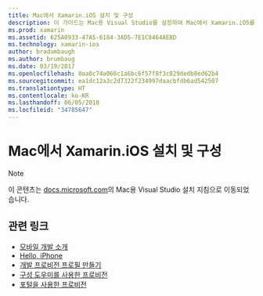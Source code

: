 ```yaml
---
title: Mac에서 Xamarin.iOS 설치 및 구성
description: 이 가이드는 Mac용 Visual Studio를 설정하여 Mac에서 Xamarin.iOS를 설치 및 구성하는 방법을 설명하는 지침으로 연결합니다.
ms.prod: xamarin
ms.assetid: 625A0933-47A5-6184-3AD5-7E1C8464AEBD
ms.technology: xamarin-ios
author: bradumbaugh
ms.author: brumbaug
ms.date: 03/19/2017
ms.openlocfilehash: 8aa0c74a066c1a6bc6f57f8f3c829dedb8ed62b4
ms.sourcegitcommit: ea1dc12a3c2d7322f234997daacbfdb6ad542507
ms.translationtype: HT
ms.contentlocale: ko-KR
ms.lasthandoff: 06/05/2018
ms.locfileid: "34785647"
---
```

# <a name="installing-and-configuring-xamarinios-on-a-mac"></a>Mac에서 Xamarin.iOS 설치 및 구성

> [!NOTE]
> 이 콘텐츠는 [docs.microsoft.com](https://docs.microsoft.com/visualstudio/mac/installation)의 Mac용 Visual Studio 설치 지침으로 이동되었습니다.

## <a name="related-links"></a>관련 링크

- [모바일 개발 소개](~/cross-platform/get-started/introduction-to-mobile-development.md)
- [Hello, iPhone](~/ios/get-started/hello-ios/index.md)
- [개발 프로비전 프로필 만들기](http://developer.apple.com/library/ios/#documentation/ToolsLanguages/Conceptual/DevPortalGuide/CreatingandDownloadingDevelopmentProvisioningProfiles/CreatingandDownloadingDevelopmentProvisioningProfiles.html)
- [구성 도우미를 사용한 프로비전](http://developer.apple.com/library/ios/#recipes/xcode_help-devices_organizer/articles/provision_device_for_development-generic.html)
- [포털을 사용한 프로비전](http://developer.apple.com/library/ios/#recipes/ProvisioningPortal_Recipes/DownloadingaProvisioningProfile/DownloadingaProvisioningProfile.html)

